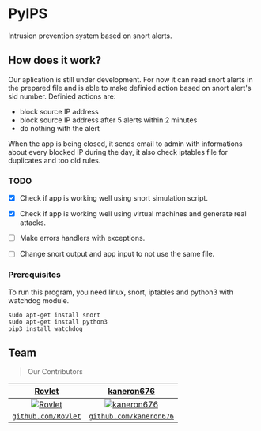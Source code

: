 # PyIPS

Intrusion prevention system based on snort alerts.

## How does it work?

Our aplication is still under development. For now it can read snort alerts in the prepared file and is able to make definied action based on snort alert's sid number. 
Definied actions are:

- block source IP address
- block source IP address after 5 alerts within 2 minutes
- do nothing with the alert

When the app is being closed, it sends email to admin with informations about every blocked IP during the day, it also check iptables file for duplicates and too old rules.

### TODO

- [x] Check if app is working well using snort simulation script.
- [x] Check if app is working well using virtual machines and generate real attacks.
- [ ] Make errors handlers with exceptions.
- [ ] Change snort output and app input to not use the same file.


### Prerequisites

To run this program, you need linux, snort, iptables and python3 with watchdog module.

```
sudo apt-get install snort
sudo apt-get install python3
pip3 install watchdog
```


## Team

> Our Contributors

| <a href="" target="_blank">**Rovlet**</a> | <a href="" target="_blank">**kaneron676**</a> | 
| :---: |:---:| 
| [![Rovlet](https://avatars2.githubusercontent.com/u/47760464?s=460&u=3c7215203da5648ec13648db2f78e67c334a14a4&v=4)](github.com/Rovlet)    | [![kaneron676](https://awodev.com/images/default-forum-user.png)](github.com/kaneron676) | [![]()]()  |
| <a href="https://github.com/Rovlet" target="_blank">`github.com/Rovlet`</a> | <a href="https://github.com/kaneron676" target="_blank">`github.com/kaneron676`</a> |
